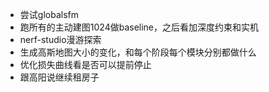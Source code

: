 - 尝试globalsfm
- 跑所有的主动建图1024做baseline，之后看加深度约束和实机
- nerf-studio漫游探索
- 生成高斯地图大小的变化，和每个阶段每个模块分别都做什么
- 优化损失曲线看是否可以提前停止
- 跟高阳说继续租房子